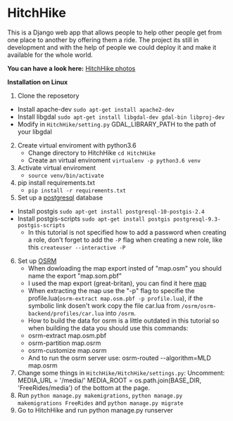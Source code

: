  # HitchHike
 
This is a Django web app that allows people to help other people get from one place to another by offering them a ride.
The project its still in development and with the help of people we could deploy it and make it available for the whole world.

**You can have a look here:**  [HitchHike photos](https://tiki92.github.io/HitchHike/)

    
 **Installation on Linux**
   1.  Clone the reposetory
   - Install apache-dev `sudo apt-get install apache2-dev`
   - Install libgdal `sudo apt-get install libgdal-dev gdal-bin libproj-dev`
   - Modify in `HitchHike/setting.py` GDAL_LIBRARY_PATH to the path of your libgdal
   
   2.  Create virtual enviroment with python3.6
       - Change directory to HitchHike `cd HitchHike`
       - Create an virtual enviroment `virtualenv -p python3.6 venv`
   3.  Activate virtual enviroment
       - `source venv/bin/activate`
   4.  pip install requirements.txt
       - `pip install -r requirements.txt`
   5.  Set up a [postgresql](https://www.digitalocean.com/community/tutorials/how-to-install-and-use-postgresql-on-ubuntu-16-04) database
   -  Install postgis `sudo apt-get install postgresql-10-postgis-2.4`
   -  Install postgis-scripts `sudo apt-get install postgis postgresql-9.3-postgis-scripts`
       - In this tutorial is not specified how to add a password when creating a role, don't forget to add the `-P` flag when creating a new role, like this `createuser --interactive -P`
   6.  Set up [OSRM](https://www.digitalocean.com/community/tutorials/how-to-set-up-an-osrm-server-on-ubuntu-14-04)
       - When dowloading the map export insted of "map.osm" you should name the export "map.som.pbf"
       - I used the map export (great-britan), you can find it here [map](http://download.geofabrik.de/europe/great-britain-latest.osm.pbf)
       - When extracting the map use the "-p" flag to specifie the profile.lua(`osrm-extract map.osm.pbf -p profile.lua`), if the symbolic link dosen't work copy the file car.lua from `/osrm/osrm-backend/profiles/car.lua` into `/osrm`.
       - How to build the data for osrm is a little outdated in this tutorial so when building the data you should use this commands:
        - osrm-extract map.osm.pbf
        - osrm-partition map.osrm
        - osrm-customize map.osrm
        - And to run the osrm server use: osrm-routed --algorithm=MLD map.osrm
   7.  Change some things in `HitchHike/HitchHike/settings.py`:
   Uncomment:
   MEDIA_URL = '/media/'
   MEDIA_ROOT = os.path.join(BASE_DIR, 'FreeRides/media')
   of the bottom at the page.
   8.  Run `python manage.py makemigrations`, `python manage.py makemigrations FreeRides` and `python manage.py migrate`
   7.  Go to HitchHike and run python manage.py runserver
   
